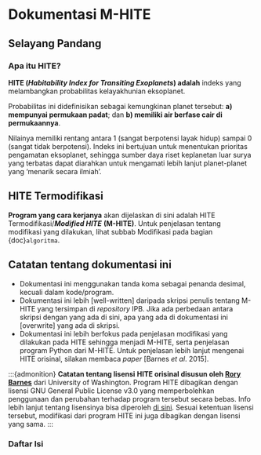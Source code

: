 # Dokumentasi M-HITE 
## Selayang Pandang
### Apa itu HITE?
**HITE (_Habitability Index for Transiting Exoplanets_) adalah** indeks yang melambangkan probabilitas kelayakhunian eksoplanet.

Probabilitas ini didefinisikan sebagai kemungkinan planet tersebut:
**a) mempunyai permukaan padat**; dan 
**b) memiliki air berfase cair di permukaannya**.

Nilainya memiliki rentang antara 1 (sangat berpotensi layak hidup) sampai 0 (sangat tidak berpotensi). 
Indeks ini bertujuan untuk menentukan prioritas pengamatan eksoplanet, sehingga sumber daya riset keplanetan luar surya yang terbatas dapat diarahkan untuk mengamati lebih lanjut planet-planet yang ‘menarik secara ilmiah’.



## HITE Termodifikasi
**Program yang cara kerjanya** akan dijelaskan di sini adalah HITE Termodifikasi/**_Modified HITE_** **(M-HITE)**. Untuk penjelasan tentang modifikasi yang dilakukan, lihat subbab Modifikasi pada bagian {doc}`algoritma`.

## Catatan tentang dokumentasi ini
- Dokumentasi ini menggunakan tanda koma sebagai penanda desimal, kecuali dalam kode/program.
- Dokumentasi ini lebih [well-written] daripada skripsi penulis tentang M-HITE yang tersimpan di *repository* IPB. Jika ada perbedaan antara skripsi dengan yang ada di sini, apa yang ada di dokumentasi ini [overwrite] yang ada di skripsi. 
- Dokumentasi ini lebih berfokus pada penjelasan modifikasi yang dilakukan pada HITE sehingga menjadi M-HITE, serta penjelasan program Python dari M-HITE. Untuk penjelasan lebih lanjut mengenai HITE orisinal, silakan membaca *paper* [Barnes *et al*. 2015].

:::{admonition} **Catatan tentang lisensi**
**HITE orisinal disusun oleh [Rory Barnes](https://github.com/RoryBarnes/HITE)** dari University of Washington. Program HITE dibagikan dengan lisensi GNU General Public License v3.0 yang memperbolehkan penggunaan dan perubahan terhadap program tersebut secara bebas. Info lebih lanjut tentang lisensinya bisa diperoleh [di sini](https://github.com/RoryBarnes/HITE/blob/master/LICENSE). Sesuai ketentuan lisensi tersebut, modifikasi dari program HITE ini juga dibagikan dengan lisensi yang sama.
:::

### Daftar Isi
```{tableofcontents}
```